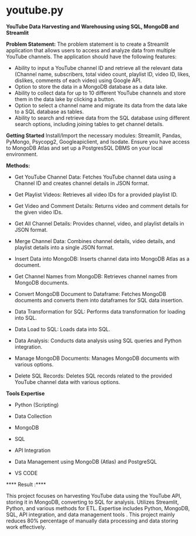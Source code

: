 # youtube.py
**YouTube Data Harvesting and Warehousing using SQL, MongoDB and Streamlit**


**Problem Statement:**
The problem statement is to create a Streamlit application that allows users to access and analyze data from multiple YouTube channels. The application should have the following features:
 * Ability to input a YouTube channel ID and retrieve all the relevant data (Channel name, subscribers, total video count, playlist ID, video ID, likes, dislikes, comments of each video) using Google API.
* Option to store the data in a MongoDB database as a data lake.
* Ability to collect data for up to 10 different YouTube channels and store them in the data lake by clicking a button.
* Option to select a channel name and migrate its data from the data lake to a SQL database as tables. 
* Ability to search and retrieve data from the SQL database using different search options, including joining tables to get channel details.


**Getting Started**
Install/Import the necessary modules: Streamlit, Pandas, PyMongo, Psycopg2, Googleapiclient, and Isodate.
Ensure you have access to MongoDB Atlas and set up a PostgresSQL DBMS on your local environment.

**Methods:**

 * Get YouTube Channel Data: Fetches YouTube channel data using a Channel ID and creates channel details in JSON format.

* Get Playlist Videos: Retrieves all video IDs for a provided playlist ID.

* Get Video and Comment Details: Returns video and comment details for the given video IDs.

* Get All Channel Details: Provides channel, video, and playlist details in JSON format.

* Merge Channel Data: Combines channel details, video details, and playlist details into a single JSON format.

* Insert Data into MongoDB: Inserts channel data into MongoDB Atlas as a document.

* Get Channel Names from MongoDB: Retrieves channel names from MongoDB documents.

* Convert MongoDB Document to Dataframe: Fetches MongoDB documents and converts them into dataframes for SQL data insertion.

* Data Transformation for SQL: Performs data transformation for loading into SQL.

* Data Load to SQL: Loads data into SQL.

* Data Analysis: Conducts data analysis using SQL queries and Python integration.

* Manage MongoDB Documents: Manages MongoDB documents with various options.

* Delete SQL Records: Deletes SQL records related to the provided YouTube channel data with various options.


**Tools Expertise**

* Python (Scripting)

* Data Collection

* MongoDB

* SQL

* API Integration

* Data Management using MongoDB (Atlas) and PostgreSQL

* VS CODE


****  Result :****

This project focuses on harvesting YouTube data using the YouTube API, storing it in MongoDB, converting to SQL for analysis. Utilizes Streamlit, Python, and various methods for ETL. Expertise includes Python, MongoDB, SQL, API integration, and data management tools . This project mainly reduces 80% percentage of manually data processing and data storing work effectively.

